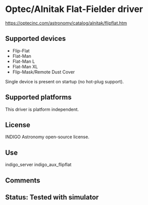 # Optec/Alnitak Flat-Fielder driver

https://optecinc.com/astronomy/catalog/alnitak/flipflat.htm

## Supported devices
* Flip-Flat
* Flat-Man
* Flat-Man L
* Flat-Man XL
* Flip-Mask/Remote Dust Cover

Single device is present on startup (no hot-plug support).

## Supported platforms

This driver is platform independent.

## License

INDIGO Astronomy open-source license.

## Use

indigo_server indigo_aux_flipflat

## Comments

## Status: Tested with simulator
